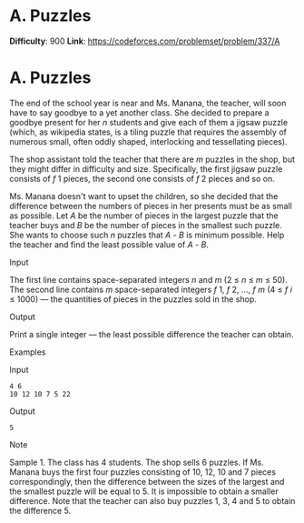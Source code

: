 # A. Puzzles 
**Difficulty**: 900 
**Link**: https://codeforces.com/problemset/problem/337/A

# A. Puzzles
The end of the school year is near and Ms. Manana, the teacher, will soon have
to say goodbye to a yet another class. She decided to prepare a goodbye
present for her _n_ students and give each of them a jigsaw puzzle (which, as
wikipedia states, is a tiling puzzle that requires the assembly of numerous
small, often oddly shaped, interlocking and tessellating pieces).

The shop assistant told the teacher that there are _m_ puzzles in the shop,
but they might differ in difficulty and size. Specifically, the first jigsaw
puzzle consists of _f_ 1 pieces, the second one consists of _f_ 2 pieces and
so on.

Ms. Manana doesn't want to upset the children, so she decided that the
difference between the numbers of pieces in her presents must be as small as
possible. Let _A_ be the number of pieces in the largest puzzle that the
teacher buys and _B_ be the number of pieces in the smallest such puzzle. She
wants to choose such _n_ puzzles that _A_ \-  _B_ is minimum possible. Help
the teacher and find the least possible value of _A_ \-  _B_.

Input

The first line contains space-separated integers _n_ and _m_ (2 ≤  _n_ ≤  _m_
≤ 50). The second line contains _m_ space-separated integers _f_ 1,  _f_ 2,
...,  _f_ _m_ (4 ≤  _f_ _i_ ≤ 1000) — the quantities of pieces in the puzzles
sold in the shop.

Output

Print a single integer — the least possible difference the teacher can obtain.

Examples

Input

    
    
    4 6  
    10 12 10 7 5 22  
    

Output

    
    
    5  
    

Note

Sample 1. The class has 4 students. The shop sells 6 puzzles. If Ms. Manana
buys the first four puzzles consisting of 10, 12, 10 and 7 pieces
correspondingly, then the difference between the sizes of the largest and the
smallest puzzle will be equal to 5. It is impossible to obtain a smaller
difference. Note that the teacher can also buy puzzles 1, 3, 4 and 5 to obtain
the difference 5.

